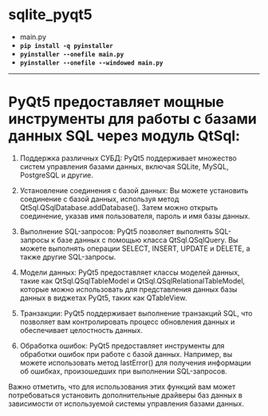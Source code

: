 # sqlite_pyqt5

- main.py
- **`pip install -q pyinstaller`**
- **`pyinstaller --onefile main.py`**
- **`pyinstaller --onefile --windowed main.py`**

---

# PyQt5 предоставляет мощные инструменты для работы с базами данных SQL через модуль QtSql:

1. Поддержка различных СУБД: PyQt5 поддерживает множество систем управления базами данных, включая SQLite, MySQL, PostgreSQL и другие.

2. Установление соединения с базой данных: Вы можете установить соединение с базой данных, используя метод QtSql.QSqlDatabase.addDatabase(). Затем можно открыть соединение, указав имя пользователя, пароль и имя базы данных.

3. Выполнение SQL-запросов: PyQt5 позволяет выполнять SQL-запросы к базе данных с помощью класса QtSql.QSqlQuery. Вы можете выполнять операции SELECT, INSERT, UPDATE и DELETE, а также другие SQL-запросы.

4. Модели данных: PyQt5 предоставляет классы моделей данных, такие как QtSql.QSqlTableModel и QtSql.QSqlRelationalTableModel, которые можно использовать для представления данных базы данных в виджетах PyQt5, таких как QTableView.

5. Транзакции: PyQt5 поддерживает выполнение транзакций SQL, что позволяет вам контролировать процесс обновления данных и обеспечивает целостность данных.

6. Обработка ошибок: PyQt5 предоставляет инструменты для обработки ошибок при работе с базой данных. Например, вы можете использовать метод lastError() для получения информации об ошибках, произошедших при выполнении SQL-запросов.


Важно отметить, что для использования этих функций вам может потребоваться установить дополнительные драйверы баз данных в зависимости от используемой системы управления базами данных.
